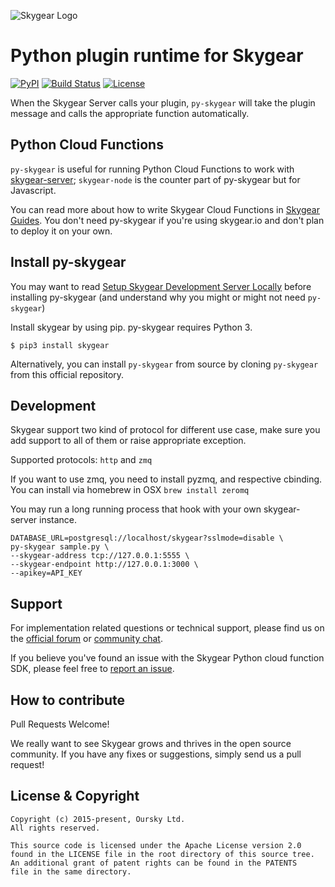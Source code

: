 ![Skygear Logo](.github/skygear-logo.png)

# Python plugin runtime for Skygear

[![PyPI](https://img.shields.io/pypi/v/skygear.svg)](https://pypi.python.org/pypi/skygear)
[![Build Status](https://travis-ci.org/SkygearIO/py-skygear.svg)](https://travis-ci.org/SkygearIO/py-skygear)
[![License](https://img.shields.io/pypi/l/skygear.svg)](https://pypi.python.org/pypi/skygear)

When the Skygear Server calls your plugin, `py-skygear` will take the plugin message and calls the appropriate function automatically.

## Python Cloud Functions
`py-skygear` is useful for running Python Cloud Functions to work with [skygear-server](https://github.com/SkygearIO/skygear-server); `skygear-node` is the counter part of py-skygear but for Javascript.

You can read more about how to write Skygear Cloud Functions in [Skygear Guides](https://docs.skygear.io/guides/cloud-function/intro-and-deployment/python/). You don't need py-skygear if you're using skygear.io and don't plan to deploy it on your own.

## Install py-skygear

You may want to read [Setup Skygear Development Server Locally](https://docs.skygear.io/guides/advanced/server/) before installing py-skygear (and understand why you might or might not need `py-skygear`)

Install skygear by using pip. py-skygear requires Python 3.

```
$ pip3 install skygear
```

Alternatively, you can install `py-skygear` from source by cloning `py-skygear` from this official repository.

## Development

Skygear support two kind of protocol for different use case, make sure you
add support to all of them or raise appropriate exception.

Supported protocols: `http` and `zmq`

If you want to use zmq, you need to install pyzmq, and respective cbinding.
You can install via homebrew in OSX `brew install zeromq`

You may run a long running process that hook with your own skygear-server
instance.
```
DATABASE_URL=postgresql://localhost/skygear?sslmode=disable \
py-skygear sample.py \
--skygear-address tcp://127.0.0.1:5555 \
--skygear-endpoint http://127.0.0.1:3000 \
--apikey=API_KEY
```


## Support

For implementation related questions or technical support, please find us on the [official forum](https://discuss.skygear.io) or [community chat](https://slack.skygear.io).

If you believe you've found an issue with the Skygear Python cloud function SDK, please feel free to [report an issue](https://github.com/SkygearIO/py-skygear/issues).


## How to contribute

Pull Requests Welcome!

We really want to see Skygear grows and thrives in the open source community.
If you have any fixes or suggestions, simply send us a pull request!


## License & Copyright

```
Copyright (c) 2015-present, Oursky Ltd.
All rights reserved.

This source code is licensed under the Apache License version 2.0 
found in the LICENSE file in the root directory of this source tree. 
An additional grant of patent rights can be found in the PATENTS 
file in the same directory.

```
